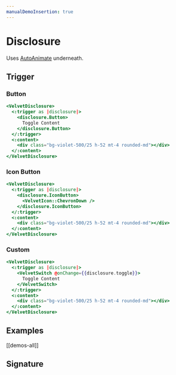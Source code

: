 ```yaml
---
manualDemoInsertion: true
---
```


# Disclosure

Uses [AutoAnimate](https://auto-animate.formkit.com/) underneath.

## Trigger

### Button

```hbs preview-template
<VelvetDisclosure>
  <:trigger as |disclosure|>
    <disclosure.Button>
      Toggle Content
    </disclosure.Button>
  </:trigger>
  <:content>
    <div class="bg-violet-500/25 h-52 mt-4 rounded-md"></div>
  </:content>
</VelvetDisclosure>
```

### Icon Button

```hbs preview-template
<VelvetDisclosure>
  <:trigger as |disclosure|>
    <disclosure.IconButton>
      <VelvetIcon::ChevronDown />
    </disclosure.IconButton>
  </:trigger>
  <:content>
    <div class="bg-violet-500/25 h-52 mt-4 rounded-md"></div>
  </:content>
</VelvetDisclosure>
```

### Custom

```hbs preview-template
<VelvetDisclosure>
  <:trigger as |disclosure|>
    <VelvetSwitch @onChange={{disclosure.toggle}}>
      Toggle Content
    </VelvetSwitch>
  </:trigger>
  <:content>
    <div class="bg-violet-500/25 h-52 mt-4 rounded-md"></div>
  </:content>
</VelvetDisclosure>
```

## Examples

[[demos-all]]

## Signature

<!-- component-signature: velvet-disclosure -->
